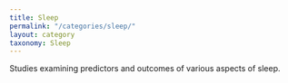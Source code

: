 ```yaml
---
title: Sleep
permalink: "/categories/sleep/"
layout: category
taxonomy: Sleep
---
```


Studies examining predictors and outcomes of various aspects of sleep.
